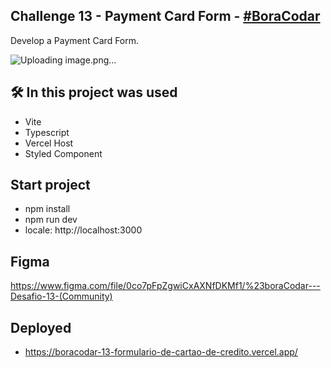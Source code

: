 
## Challenge 13 - Payment Card Form - <a href="https://www.rocketseat.com.br/boracodar/desafios-anteriores/um-forms-de-cartao-de-credito-desafio-13">#BoraCodar</a>
Develop a Payment Card Form.

![Uploading image.png…]()


## 🛠️ In this project was used
- Vite
- Typescript
- Vercel Host
- Styled Component

## Start project

- npm install
- npm run dev
- locale: http://localhost:3000

## Figma
https://www.figma.com/file/0co7pFpZgwiCxAXNfDKMf1/%23boraCodar---Desafio-13-(Community)

## Deployed
- https://boracodar-13-formulario-de-cartao-de-credito.vercel.app/
